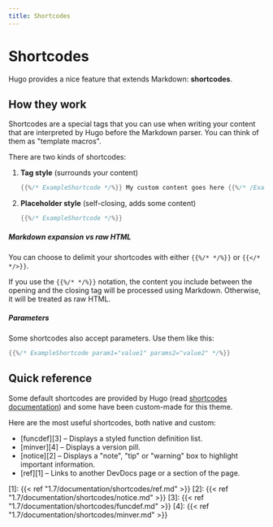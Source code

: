 ```yaml
---
title: Shortcodes
---
```


# Shortcodes

Hugo provides a nice feature that extends Markdown: **shortcodes**.

## How they work

Shortcodes are a special tags that you can use when writing your content that are interpreted by Hugo before the Markdown parser. You can think of them as "template macros".

There are two kinds of shortcodes:

1. **Tag style** (surrounds your content)  
    ```go
    {{%/* ExampleShortcode */%}} My custom content goes here {{%/* /ExampleShortcode */%}}
    ``` 
    
2. **Placeholder style** (self-closing, adds some content)  
   ```go
   {{%/* ExampleShortcode */%}}
   ```

##### Markdown expansion vs raw HTML

You can choose to delimit your shortcodes with either `{{%/* */%}}` or `{{</* */>}}`.

If you use the `{{%/* */%}}` notation, the content you include between the opening and the closing tag will be processed using Markdown. Otherwise, it will be treated as raw HTML.

##### Parameters

Some shortcodes also accept parameters. Use them like this:

```go
{{%/* ExampleShortcode param1="value1" params2="value2" */%}}
```

## Quick reference

Some default shortcodes are provided by Hugo (read [shortcodes documentation](https://gohugo.io/content-management/shortcodes/)) and some have been custom-made for this theme.

Here are the most useful shortcodes, both native and custom:

- [funcdef][3] – Displays a styled function definition list.
- [minver][4] – Displays a version pill.
- [notice][2] – Displays a "note", "tip" or "warning" box to highlight important information.
- [ref][1] – Links to another DevDocs page or a section of the page.

[1]: {{< ref "1.7/documentation/shortcodes/ref.md" >}}
[2]: {{< ref "1.7/documentation/shortcodes/notice.md" >}}
[3]: {{< ref "1.7/documentation/shortcodes/funcdef.md" >}}
[4]: {{< ref "1.7/documentation/shortcodes/minver.md" >}}
